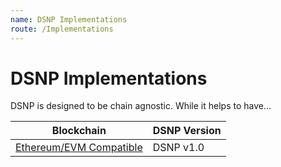 ```yaml
---
name: DSNP Implementations
route: /Implementations
---
```


# DSNP Implementations

DSNP is designed to be chain agnostic.
While it helps to have...

| Blockchain | DSNP Version |
| --- | --- |
| [Ethereum/EVM Compatible](/Ethereum) | DSNP v1.0 |